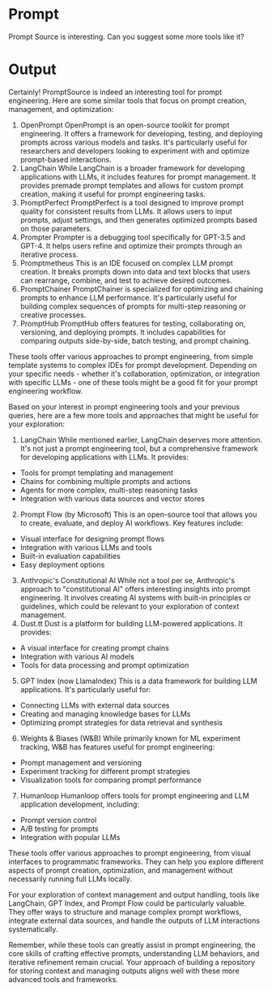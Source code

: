 # Prompt

Prompt Source is interesting. Can you suggest some more tools like it?

# Output

Certainly! PromptSource is indeed an interesting tool for prompt engineering. Here are some similar tools that focus on prompt creation, management, and optimization:

1. OpenPrompt
   OpenPrompt is an open-source toolkit for prompt engineering. It offers a framework for developing, testing, and deploying prompts across various models and tasks. It's particularly useful for researchers and developers looking to experiment with and optimize prompt-based interactions.
2. LangChain
   While LangChain is a broader framework for developing applications with LLMs, it includes features for prompt management. It provides premade prompt templates and allows for custom prompt creation, making it useful for prompt engineering tasks.
3. PromptPerfect
   PromptPerfect is a tool designed to improve prompt quality for consistent results from LLMs. It allows users to input prompts, adjust settings, and then generates optimized prompts based on those parameters.
4. Prompter
   Prompter is a debugging tool specifically for GPT-3.5 and GPT-4. It helps users refine and optimize their prompts through an iterative process.
5. Promptmetheus
   This is an IDE focused on complex LLM prompt creation. It breaks prompts down into data and text blocks that users can rearrange, combine, and test to achieve desired outcomes.
6. PromptChainer
   PromptChainer is specialized for optimizing and chaining prompts to enhance LLM performance. It's particularly useful for building complex sequences of prompts for multi-step reasoning or creative processes.
7. PromptHub
   PromptHub offers features for testing, collaborating on, versioning, and deploying prompts. It includes capabilities for comparing outputs side-by-side, batch testing, and prompt chaining.

These tools offer various approaches to prompt engineering, from simple template systems to complex IDEs for prompt development. Depending on your specific needs - whether it's collaboration, optimization, or integration with specific LLMs - one of these tools might be a good fit for your prompt engineering workflow.

Based on your interest in prompt engineering tools and your previous queries, here are a few more tools and approaches that might be useful for your exploration:

1. LangChain
   While mentioned earlier, LangChain deserves more attention. It's not just a prompt engineering tool, but a comprehensive framework for developing applications with LLMs. It provides:

- Tools for prompt templating and management
- Chains for combining multiple prompts and actions
- Agents for more complex, multi-step reasoning tasks
- Integration with various data sources and vector stores

2. Prompt Flow (by Microsoft)
   This is an open-source tool that allows you to create, evaluate, and deploy AI workflows. Key features include:

- Visual interface for designing prompt flows
- Integration with various LLMs and tools
- Built-in evaluation capabilities
- Easy deployment options

3. Anthropic's Constitutional AI
   While not a tool per se, Anthropic's approach to "constitutional AI" offers interesting insights into prompt engineering. It involves creating AI systems with built-in principles or guidelines, which could be relevant to your exploration of context management.
4. Dust.tt
   Dust is a platform for building LLM-powered applications. It provides:

- A visual interface for creating prompt chains
- Integration with various AI models
- Tools for data processing and prompt optimization

5. GPT Index (now LlamaIndex)
   This is a data framework for building LLM applications. It's particularly useful for:

- Connecting LLMs with external data sources
- Creating and managing knowledge bases for LLMs
- Optimizing prompt strategies for data retrieval and synthesis

6. Weights & Biases (W\&B)
   While primarily known for ML experiment tracking, W\&B has features useful for prompt engineering:

- Prompt management and versioning
- Experiment tracking for different prompt strategies
- Visualization tools for comparing prompt performance

7. Humanloop
   Humanloop offers tools for prompt engineering and LLM application development, including:

- Prompt version control
- A/B testing for prompts
- Integration with popular LLMs

These tools offer various approaches to prompt engineering, from visual interfaces to programmatic frameworks. They can help you explore different aspects of prompt creation, optimization, and management without necessarily running full LLMs locally.

For your exploration of context management and output handling, tools like LangChain, GPT Index, and Prompt Flow could be particularly valuable. They offer ways to structure and manage complex prompt workflows, integrate external data sources, and handle the outputs of LLM interactions systematically.

Remember, while these tools can greatly assist in prompt engineering, the core skills of crafting effective prompts, understanding LLM behaviors, and iterative refinement remain crucial. Your approach of building a repository for storing context and managing outputs aligns well with these more advanced tools and frameworks.
